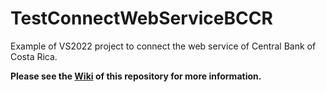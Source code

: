 # TestConnectWebServiceBCCR
Example of VS2022 project to connect the web service of Central Bank of Costa Rica.

**Please see the [Wiki](https://github.com/delgadocj/TestConnectWebServiceBCCR/wiki) of this repository for more information.**
